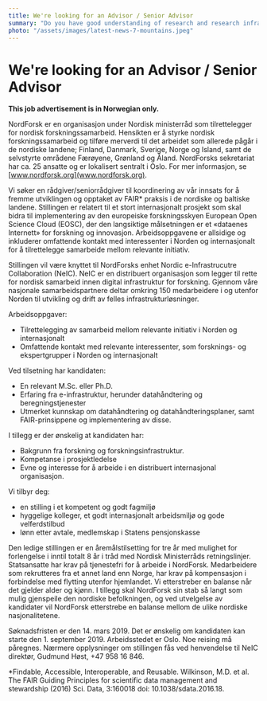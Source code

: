 ```yaml
---
title: We're looking for an Advisor / Senior Advisor
summary: "Do you have good understanding of research and research infrastructure as well as interest in Nordic cooperation?"
photo: "/assets/images/latest-news-7-mountains.jpeg"
---
```


# We're looking for an Advisor / Senior Advisor

**This job advertisement is in Norwegian only.**

NordForsk er en organisasjon under Nordisk ministerråd som tilrettelegger for nordisk forskningssamarbeid. Hensikten er å styrke nordisk forskningssamarbeid og tilføre merverdi til det arbeidet som allerede pågår i de nordiske landene; Finland, Danmark, Sverige, Norge og Island, samt de selvstyrte områdene Færøyene, Grønland og Åland. NordForsks sekretariat har ca. 25 ansatte og er lokalisert sentralt i Oslo. For mer informasjon, se [www.nordforsk.org](www.nordforsk.org). 

Vi søker en rådgiver/seniorrådgiver til koordinering av vår innsats for å fremme utviklingen og opptaket av FAIR* praksis i de nordiske og baltiske landene. Stillingen er relatert til et stort internasjonalt prosjekt som skal bidra til implementering av den europeiske forskningsskyen European Open Science Cloud (EOSC), der den langsiktige målsetningen er et «dataenes Internett» for forskning og innovasjon. Arbeidsoppgavene er allsidige og inkluderer omfattende kontakt med interessenter i Norden og internasjonalt for å tilrettelegge samarbeide mellom relevante initiativ.

Stillingen vil være knyttet til NordForsks enhet Nordic e-Infrastrucutre Collaboration (NeIC). NeIC er en distribuert organisasjon som legger til rette for nordisk samarbeid innen digital infrastruktur for forskning. Gjennom våre nasjonale samarbeidspartnere deltar omkring 150 medarbeidere i og utenfor Norden til utvikling og drift av felles infrastrukturløsninger.

Arbeidsoppgaver:
* Tilrettelegging av samarbeid mellom relevante initiativ i Norden og internasjonalt
* Omfattende kontakt med relevante interessenter, som forsknings- og ekspertgrupper i Norden og internasjonalt

Ved tilsetning har kandidaten:
* En relevant M.Sc. eller Ph.D.
* Erfaring fra e-infrastruktur, herunder datahåndtering og beregningstjenester
* Utmerket kunnskap om datahåndtering og datahåndteringsplaner, samt FAIR-prinsippene og implementering av disse.

I tillegg er der ønskelig at kandidaten har:
* Bakgrunn fra forskning og forskningsinfrastruktur.
* Kompetanse i prosjektledelse
* Evne og interesse for å arbeide i en distribuert internasjonal organisasjon.

Vi tilbyr deg:
* en stilling i et kompetent og godt fagmiljø
* hyggelige kolleger, et godt internasjonalt arbeidsmiljø og gode velferdstilbud
* lønn etter avtale, medlemskap i Statens pensjonskasse


Den ledige stillingen er en åremålstilsetting for tre år med mulighet for forlengelse i inntil totalt 8 år i tråd med Nordisk Ministerråds retningslinjer. Statsansatte har krav på tjenestefri for å arbeide i NordForsk. Medarbeidere som rekrutteres fra et annet land enn Norge, har krav på kompensasjon i forbindelse med flytting utenfor hjemlandet. Vi etterstreber en balanse når det gjelder alder og kjønn. I tillegg skal NordForsk sin stab så langt som mulig gjenspeile den nordiske befolkningen, og ved utvelgelse av kandidater vil NordForsk etterstrebe en balanse mellom de ulike nordiske nasjonalitetene.

Søknadsfristen er den 14. mars 2019. Det er ønskelig om kandidaten kan starte den 1. september 2019. Arbeidsstedet er Oslo. Noe reising må påregnes. Nærmere opplysninger om stillingen fås ved henvendelse til NeIC direktør, Gudmund Høst, +47 958 16 846.

*Findable, Accessible, Interoperable, and Reusable. Wilkinson, M.D. et al. The FAIR Guiding Principles for scientific data management and stewardship (2016) Sci. Data, 3:160018 doi: 10.1038/sdata.2016.18.
